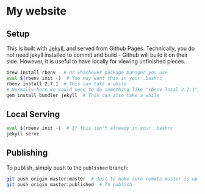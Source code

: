 # My website

## Setup

This is built with [Jekyll](https://jekyllrb.com/), and served from Github Pages. Technically, you do not need jekyll installed to commit and build - Github will build it on their side. However, it is useful to have locally for viewing unfinished pieces.

```sh
brew install rbenv   # Or whichever package manager you use
eval $(rbenv init -)  # You may want this in your .bashrc
rbenv install 2.7.1  # This can take a while
# Normally here we would need to do something like "rbenv local 2.7.1", but the included .ruby-version does that for us
gem install bundler jekyll  # This can also take a while
```

## Local Serving

```sh
eval $(rbenv init -)  # If this isn't already in your .bashrc
jekyll serve
```

## Publishing

To publish, simply push to the `published` branch:

```sh
git push origin master:master  # Just to make sure remote master is up to date too
git push origin master:published  # To publish
```
